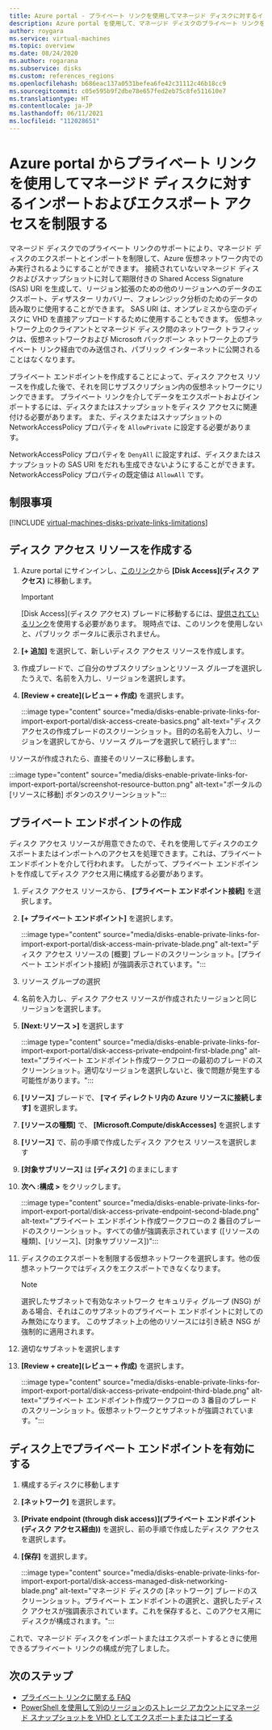 ```yaml
---
title: Azure portal - プライベート リンクを使用してマネージド ディスクに対するインポートおよびエクスポート アクセスを制限する
description: Azure portal を使用して、マネージド ディスクのプライベート リンクを有効にします。 これにより、仮想ネットワーク内でディスクを安全にエクスポートおよびインポートできます。
author: roygara
ms.service: virtual-machines
ms.topic: overview
ms.date: 08/24/2020
ms.author: rogarana
ms.subservice: disks
ms.custom: references_regions
ms.openlocfilehash: b686eac137a0531befea6fe42c31112c46b18cc9
ms.sourcegitcommit: c05e595b9f2dbe78e657fed2eb75c8fe511610e7
ms.translationtype: HT
ms.contentlocale: ja-JP
ms.lasthandoff: 06/11/2021
ms.locfileid: "112028651"
---
```

# <a name="use-the-azure-portal-to-restrict-importexport-access-for-managed-disks-with-private-links"></a>Azure portal からプライベート リンクを使用してマネージド ディスクに対するインポートおよびエクスポート アクセスを制限する

マネージド ディスクでのプライベート リンクのサポートにより、マネージド ディスクのエクスポートとインポートを制限して、Azure 仮想ネットワーク内でのみ実行されるようにすることができます。 接続されていないマネージド ディスクおよびスナップショットに対して期限付きの Shared Access Signature (SAS) URI を生成して、リージョン拡張のための他のリージョンへのデータのエクスポート、ディザスター リカバリー、フォレンジック分析のためのデータの読み取りに使用することができます。 SAS URI は、オンプレミスから空のディスクに VHD を直接アップロードするために使用することもできます。 仮想ネットワーク上のクライアントとマネージド ディスク間のネットワーク トラフィックは、仮想ネットワークおよび Microsoft バックボーン ネットワーク上のプライベート リンク経由でのみ送信され、パブリック インターネットに公開されることはなくなります。

プライベート エンドポイントを作成することによって、ディスク アクセス リソースを作成した後で、それを同じサブスクリプション内の仮想ネットワークにリンクできます。 プライベート リンクを介してデータをエクスポートおよびインポートするには、ディスクまたはスナップショットをディスク アクセスに関連付ける必要があります。 また、ディスクまたはスナップショットの NetworkAccessPolicy プロパティを `AllowPrivate` に設定する必要があります。 

NetworkAccessPolicy プロパティを `DenyAll` に設定すれば、ディスクまたはスナップショットの SAS URI をだれも生成できないようにすることができます。 NetworkAccessPolicy プロパティの既定値は `AllowAll` です。

## <a name="limitations"></a>制限事項

[!INCLUDE [virtual-machines-disks-private-links-limitations](../../includes/virtual-machines-disks-private-links-limitations.md)]


## <a name="create-a-disk-access-resource"></a>ディスク アクセス リソースを作成する

1. Azure portal にサインインし、[このリンク](https://aka.ms/disksprivatelinks)から **[Disk Access]\(ディスク アクセス\)** に移動します。

    > [!IMPORTANT]
    > [Disk Access]\(ディスク アクセス\) ブレードに移動するには、[提供されているリンク](https://aka.ms/disksprivatelinks)を使用する必要があります。 現時点では、このリンクを使用しないと、パブリック ポータルに表示されません。

1. **[+ 追加]** を選択して、新しいディスク アクセス リソースを作成します。
1. 作成ブレードで、ご自分のサブスクリプションとリソース グループを選択したうえで、名前を入力し、リージョンを選択します。
1. **[Review + create]\(レビュー + 作成\)** を選択します。

    :::image type="content" source="media/disks-enable-private-links-for-import-export-portal/disk-access-create-basics.png" alt-text="ディスク アクセスの作成ブレードのスクリーンショット。目的の名前を入力し、リージョンを選択してから、リソース グループを選択して続行します":::

リソースが作成されたら、直接そのリソースに移動します。

:::image type="content" source="media/disks-enable-private-links-for-import-export-portal/screenshot-resource-button.png" alt-text="ポータルの [リソースに移動] ボタンのスクリーンショット":::

## <a name="create-a-private-endpoint"></a>プライベート エンドポイントの作成

ディスク アクセス リソースが用意できたので、それを使用してディスクのエクスポートまたはインポートへのアクセスを処理できます。これは、プライベート エンドポイントを介して行われます。 したがって、プライベート エンドポイントを作成してディスク アクセス用に構成する必要があります。

1. ディスク アクセス リソースから、 **[プライベート エンドポイント接続]** を選択します。
1. **[+ プライベート エンドポイント]** を選択します。

    :::image type="content" source="media/disks-enable-private-links-for-import-export-portal/disk-access-main-private-blade.png" alt-text="ディスク アクセス リソースの [概要] ブレードのスクリーンショット。[プライベート エンドポイント接続] が強調表示されています。":::

1. リソース グループの選択
1. 名前を入力し、ディスク アクセス リソースが作成されたリージョンと同じリージョンを選択します。
1. **[Next:リソース >]** を選択します

    :::image type="content" source="media/disks-enable-private-links-for-import-export-portal/disk-access-private-endpoint-first-blade.png" alt-text="プライベート エンドポイント作成ワークフローの最初のブレードのスクリーンショット。適切なリージョンを選択しないと、後で問題が発生する可能性があります。":::

1. **[リソース]** ブレードで、 **[マイ ディレクトリ内の Azure リソースに接続します]** を選択します。
1. **[リソースの種類]** で、 **[Microsoft.Compute/diskAccesses]** を選択します
1. **[リソース]** で、前の手順で作成したディスク アクセス リソースを選択します
1. **[対象サブリソース]** は **[ディスク]** のままにします
1. **次へ :構成 >** をクリックします。

    :::image type="content" source="media/disks-enable-private-links-for-import-export-portal/disk-access-private-endpoint-second-blade.png" alt-text="プライベート エンドポイント作成ワークフローの 2 番目のブレードのスクリーンショット。すべての値が強調表示されています ([リソースの種類]、[リソース]、[対象サブリソース])":::

1. ディスクのエクスポートを制限する仮想ネットワークを選択します。他の仮想ネットワークではディスクをエクスポートできなくなります。

    > [!NOTE]
    > 選択したサブネットで有効なネットワーク セキュリティ グループ (NSG) がある場合、それはこのサブネットのプライベート エンドポイントに対してのみ無効になります。 このサブネット上の他のリソースには引き続き NSG が強制的に適用されます。

1. 適切なサブネットを選択します
1. **[Review + create]\(レビュー + 作成\)** を選択します。

    :::image type="content" source="media/disks-enable-private-links-for-import-export-portal/disk-access-private-endpoint-third-blade.png" alt-text="プライベート エンドポイント作成ワークフローの 3 番目のブレードのスクリーンショット。仮想ネットワークとサブネットが強調されています。":::

## <a name="enable-private-endpoint-on-your-disk"></a>ディスク上でプライベート エンドポイントを有効にする

1. 構成するディスクに移動します
1. **[ネットワーク]** を選択します。
1. **[Private endpoint (through disk access)]\(プライベート エンドポイント (ディスク アクセス経由)\)** を選択し、前の手順で作成したディスク アクセスを選択します。
1. **[保存]** を選択します。

    :::image type="content" source="media/disks-enable-private-links-for-import-export-portal/disk-access-managed-disk-networking-blade.png" alt-text="マネージド ディスクの [ネットワーク] ブレードのスクリーンショット。プライベート エンドポイントの選択と、選択したディスク アクセスが強調表示されています。これを保存すると、このアクセス用にディスクが構成されます。":::

これで、マネージド ディスクをインポートまたはエクスポートするときに使用できるプライベート リンクの構成が完了しました。

## <a name="next-steps"></a>次のステップ

- [プライベート リンクに関する FAQ](/azure/virtual-machines/faq-for-disks#private-links-for-securely-exporting-and-importing-managed-disks)
- [PowerShell を使用して別のリージョンのストレージ アカウントにマネージド スナップショットを VHD としてエクスポートまたはコピーする](/previous-versions/azure/virtual-machines/scripts/virtual-machines-powershell-sample-copy-snapshot-to-storage-account)